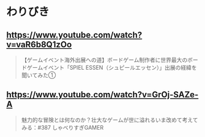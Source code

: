 # わりびき

## https://www.youtube.com/watch?v=vaR6b8Q1zOo

> 【ゲームイベント海外出展への道】ボードゲーム制作者に世界最大のボードゲームイベント「SPIEL ESSEN（シュピールエッセン）」出展の経緯を聞いてみた①

## https://www.youtube.com/watch?v=GrOj-SAZe-A

> 魅力的な冒険とは何なのか？壮大なゲームが世に溢れるいま改めて考えてみる：#387 しゃべりすぎGAMER 
